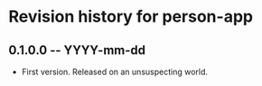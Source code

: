 # Revision history for person-app

## 0.1.0.0 -- YYYY-mm-dd

* First version. Released on an unsuspecting world.
